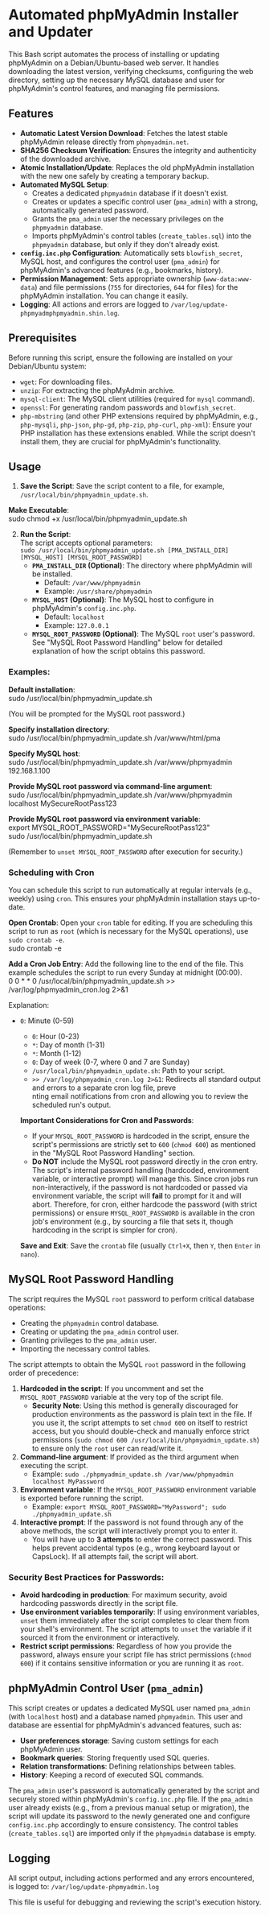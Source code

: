 # **Automated phpMyAdmin Installer and Updater**

This Bash script automates the process of installing or updating phpMyAdmin on a Debian/Ubuntu-based web server. It handles downloading the latest version, verifying checksums, configuring the web directory, setting up the necessary MySQL database and user for phpMyAdmin's control features, and managing file permissions.

## **Features**

* **Automatic Latest Version Download**: Fetches the latest stable phpMyAdmin release directly from `phpmyadmin.net`.  
* **SHA256 Checksum Verification**: Ensures the integrity and authenticity of the downloaded archive.  
* **Atomic Installation/Update**: Replaces the old phpMyAdmin installation with the new one safely by creating a temporary backup.  
* **Automated MySQL Setup**:  
  * Creates a dedicated `phpmyadmin` database if it doesn't exist.  
  * Creates or updates a specific control user (`pma_admin`) with a strong, automatically generated password.  
  * Grants the `pma_admin` user the necessary privileges on the `phpmyadmin` database.  
  * Imports phpMyAdmin's control tables (`create_tables.sql`) into the `phpmyadmin` database, but only if they don't already exist.  
* **`config.inc.php` Configuration**: Automatically sets `blowfish_secret`, MySQL host, and configures the control user (`pma_admin`) for phpMyAdmin's advanced features (e.g., bookmarks, history).  
* **Permission Management**: Sets appropriate ownership (`www-data:www-data`) and file permissions (`755` for directories, `644` for files) for the phpMyAdmin installation.  You can change it easily.
* **Logging**: All actions and errors are logged to `/var/log/update-phpmyadmphpmyadmin.shin.log`.

## **Prerequisites**

Before running this script, ensure the following are installed on your Debian/Ubuntu system:

* `wget`: For downloading files.  
* `unzip`: For extracting the phpMyAdmin archive.  
* `mysql-client`: The MySQL client utilities (required for `mysql` command).  
* `openssl`: For generating random passwords and `blowfish_secret`.  
* `php-mbstring` (and other PHP extensions required by phpMyAdmin, e.g., `php-mysqli`, `php-json`, `php-gd`, `php-zip`, `php-curl`, `php-xml`): Ensure your PHP installation has these extensions enabled. While the script doesn't install them, they are crucial for phpMyAdmin's functionality.

## **Usage**

1. **Save the Script**: Save the script content to a file, for example, `/usr/local/bin/phpmyadmin_update.sh`.

**Make Executable**:  
sudo chmod \+x /usr/local/bin/phpmyadmin_update.sh

2. **Run the Script**:  
   The script accepts optional parameters:  
   `sudo /usr/local/bin/phpmyadmin_update.sh [PMA_INSTALL_DIR] [MYSQL_HOST] [MYSQL_ROOT_PASSWORD]`  
   * **`PMA_INSTALL_DIR` (Optional)**: The directory where phpMyAdmin will be installed.  
     * Default: `/var/www/phpmyadmin`  
     * Example: `/usr/share/phpmyadmin`  
   * **`MYSQL_HOST` (Optional)**: The MySQL host to configure in phpMyAdmin's `config.inc.php`.  
     * Default: `localhost`  
     * Example: `127.0.0.1`  
   * **`MYSQL_ROOT_PASSWORD` (Optional)**: The MySQL `root` user's password. See "MySQL Root Password Handling" below for detailed explanation of how the script obtains this password.

### **Examples:**

**Default installation**:  
sudo /usr/local/bin/phpmyadmin_update.sh

(You will be prompted for the MySQL root password.)

**Specify installation directory**:  
sudo /usr/local/bin/phpmyadmin_update.sh /var/www/html/pma

**Specify MySQL host**:  
sudo /usr/local/bin/phpmyadmin_update.sh /var/www/phpmyadmin 192.168.1.100

**Provide MySQL root password via command-line argument**:  
sudo /usr/local/bin/phpmyadmin_update.sh /var/www/phpmyadmin localhost MySecureRootPass123

**Provide MySQL root password via environment variable**:  
export MYSQL\_ROOT\_PASSWORD="MySecureRootPass123"  
sudo /usr/local/bin/phpmyadmin_update.sh

(Remember to `unset MYSQL_ROOT_PASSWORD` after execution for security.)

### **Scheduling with Cron**

You can schedule this script to run automatically at regular intervals (e.g., weekly) using `cron`. This ensures your phpMyAdmin installation stays up-to-date.

**Open Crontab**: Open your `cron` table for editing. If you are scheduling this script to run as `root` (which is necessary for the MySQL operations), use `sudo crontab -e`.  
sudo crontab \-e

**Add a Cron Job Entry**: Add the following line to the end of the file. This example schedules the script to run every Sunday at midnight (00:00).  
0 0 \* \* 0 /usr/local/bin/phpmyadmin_update.sh \>\> /var/log/phpmyadmin\_cron.log 2\>&1

Explanation:

* `0`: Minute (0-59)  
  * `0`: Hour (0-23)  
  * `*`: Day of month (1-31)  
  * `*`: Month (1-12)  
  * `0`: Day of week (0-7, where 0 and 7 are Sunday)  
  * `/usr/local/bin/phpmyadmin_update.sh`: Path to your script.  
  * `>> /var/log/phpmyadmin_cron.log 2>&1`: Redirects all standard output and errors to a separate cron log file, preve  
    nting email notifications from cron and allowing you to review the scheduled run's output.

  **Important Considerations for Cron and Passwords**:

  * If your `MYSQL_ROOT_PASSWORD` is hardcoded in the script, ensure the script's permissions are strictly set to `600` (`chmod 600`) as mentioned in the "MySQL Root Password Handling" section.  
  * **Do NOT** include the MySQL root password directly in the cron entry. The script's internal password handling (hardcoded, environment variable, or interactive prompt) will manage this. Since cron jobs run non-interactively, if the password is not hardcoded or passed via environment variable, the script will **fail** to prompt for it and will abort. Therefore, for cron, either hardcode the password (with strict permissions) or ensure `MYSQL_ROOT_PASSWORD` is available in the cron job's environment (e.g., by sourcing a file that sets it, though hardcoding in the script is simpler for cron).

  **Save and Exit**: Save the `crontab` file (usually `Ctrl+X`, then `Y`, then `Enter` in `nano`).

## **MySQL Root Password Handling**

The script requires the MySQL `root` password to perform critical database operations:

* Creating the `phpmyadmin` control database.  
* Creating or updating the `pma_admin` control user.  
* Granting privileges to the `pma_admin` user.  
* Importing the necessary control tables.

The script attempts to obtain the MySQL `root` password in the following order of precedence:

1. **Hardcoded in the script**: If you uncomment and set the `MYSQL_ROOT_PASSWORD` variable at the very top of the script file.  
   * **Security Note**: Using this method is generally discouraged for production environments as the password is plain text in the file. If you use it, the script attempts to set `chmod 600` on itself to restrict access, but you should double-check and manually enforce strict permissions (`sudo chmod 600 /usr/local/bin/phpmyadmin_update.sh`) to ensure only the `root` user can read/write it.  
2. **Command-line argument**: If provided as the third argument when executing the script.  
   * Example: `sudo ./phpmyadmin_update.sh /var/www/phpmyadmin localhost MyPassword`  
3. **Environment variable**: If the `MYSQL_ROOT_PASSWORD` environment variable is exported before running the script.  
   * Example: `export MYSQL_ROOT_PASSWORD="MyPassword"; sudo ./phpmyadmin_update.sh`  
4. **Interactive prompt**: If the password is not found through any of the above methods, the script will interactively prompt you to enter it.  
   * You will have up to **3 attempts** to enter the correct password. This helps prevent accidental typos (e.g., wrong keyboard layout or CapsLock). If all attempts fail, the script will abort.

### **Security Best Practices for Passwords:**

* **Avoid hardcoding in production**: For maximum security, avoid hardcoding passwords directly in the script file.  
* **Use environment variables temporarily**: If using environment variables, `unset` them immediately after the script completes to clear them from your shell's environment. The script attempts to `unset` the variable if it sourced it from the environment or interactively.  
* **Restrict script permissions**: Regardless of how you provide the password, always ensure your script file has strict permissions (`chmod 600`) if it contains sensitive information or you are running it as `root`.

## **phpMyAdmin Control User (`pma_admin`)**

This script creates or updates a dedicated MySQL user named `pma_admin` (with `localhost` host) and a database named `phpmyadmin`. This user and database are essential for phpMyAdmin's advanced features, such as:

* **User preferences storage**: Saving custom settings for each phpMyAdmin user.  
* **Bookmark queries**: Storing frequently used SQL queries.  
* **Relation transformations**: Defining relationships between tables.  
* **History**: Keeping a record of executed SQL commands.

The `pma_admin` user's password is automatically generated by the script and securely stored within phpMyAdmin's `config.inc.php` file. If the `pma_admin` user already exists (e.g., from a previous manual setup or migration), the script will update its password to the newly generated one and configure `config.inc.php` accordingly to ensure consistency. The control tables (`create_tables.sql`) are imported only if the `phpmyadmin` database is empty.

## **Logging**

All script output, including actions performed and any errors encountered, is logged to: `/var/log/update-phpmyadmin.log`

This file is useful for debugging and reviewing the script's execution history.
